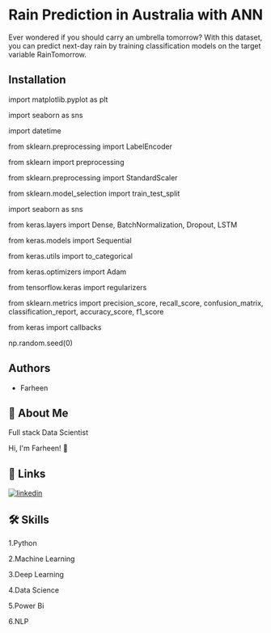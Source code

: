 
# Rain Prediction in Australia with ANN

Ever wondered if you should carry an umbrella tomorrow? With this dataset, you can predict next-day rain by training classification models on the target variable RainTomorrow.
## Installation

import matplotlib.pyplot as plt

import seaborn as sns

import datetime

from sklearn.preprocessing import LabelEncoder

from sklearn import preprocessing

from sklearn.preprocessing import StandardScaler

from sklearn.model_selection import train_test_split

import seaborn as sns

from keras.layers import Dense, BatchNormalization, Dropout, LSTM

from keras.models import Sequential

from keras.utils import to_categorical

from keras.optimizers import Adam

from tensorflow.keras import regularizers

from sklearn.metrics import precision_score, 
recall_score, confusion_matrix, classification_report, accuracy_score, f1_score

from keras import callbacks

np.random.seed(0)





## Authors

- Farheen


## 🚀 About Me
Full stack Data Scientist

Hi, I'm Farheen! 👋


## 🔗 Links
[![linkedin](https://img.shields.io/badge/linkedin-0A66C2?style=for-the-badge&logo=linkedin&logoColor=white)](https://www.linkedin.com/in/farheen-shaukat-83a7b9b6)


## 🛠 Skills
1.Python

2.Machine Learning

3.Deep Learning

4.Data Science

5.Power Bi

6.NLP



